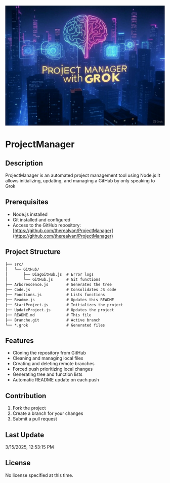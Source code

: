 ![Generated Image](./generated_image.jpg)

# ProjectManager

## Description
ProjectManager is an automated project management tool using Node.js
It allows initializing, updating, and managing a GitHub by only speaking to Grok

## Prerequisites
- Node.js installed
- Git installed and configured
- Access to the GitHub repository: [https://github.com/therealvan/ProjectManager](https://github.com/therealvan/ProjectManager)

## Project Structure
```
├── src/
│   └── GitHub/
│       ├── DiagGitHub.js  # Error logs
│       └── GitHub.js      # Git functions
├── Arborescence.js        # Generates the tree
├── Code.js                # Consolidates JS code
├── Fonctions.js           # Lists functions
├── Readme.js              # Updates this README
├── StartProject.js        # Initializes the project
├── UpdateProject.js       # Updates the project
├── README.md              # This file
├── Branche.git            # Active branch
└── *.grok                 # Generated files
```

## Features
- Cloning the repository from GitHub
- Cleaning and managing local files
- Creating and deleting remote branches
- Forced push prioritizing local changes
- Generating tree and function lists
- Automatic README update on each push

## Contribution
1. Fork the project
2. Create a branch for your changes
3. Submit a pull request

## Last Update
3/15/2025, 12:53:15 PM

## License
No license specified at this time.
